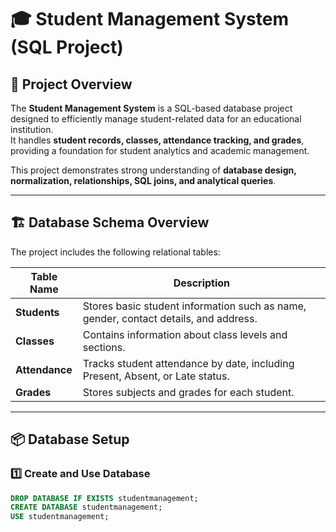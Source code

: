 # 🎓 Student Management System (SQL Project)

## 🧠 Project Overview

The **Student Management System** is a SQL-based database project designed to efficiently manage student-related data for an educational institution.  
It handles **student records, classes, attendance tracking, and grades**, providing a foundation for student analytics and academic management.  

This project demonstrates strong understanding of **database design, normalization, relationships, SQL joins, and analytical queries**.

---

## 🏗️ Database Schema Overview

The project includes the following relational tables:

| Table Name     | Description |
|----------------|--------------|
| **Students**   | Stores basic student information such as name, gender, contact details, and address. |
| **Classes**    | Contains information about class levels and sections. |
| **Attendance** | Tracks student attendance by date, including Present, Absent, or Late status. |
| **Grades**     | Stores subjects and grades for each student. |

---

## 📦 Database Setup

### 1️⃣ Create and Use Database
```sql
DROP DATABASE IF EXISTS studentmanagement;
CREATE DATABASE studentmanagement;
USE studentmanagement;
